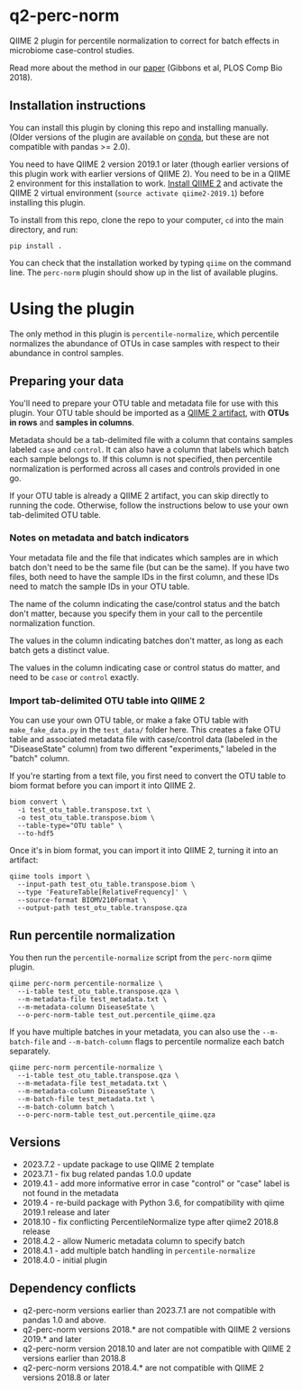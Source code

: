 # q2-perc-norm

QIIME 2 plugin for percentile normalization to correct for batch effects in microbiome case-control studies.

Read more about the method in our [paper](https://doi.org/10.1371/journal.pcbi.1006102) (Gibbons et al, PLOS Comp Bio 2018).

## Installation instructions

You can install this plugin by cloning this repo and installing manually. (Older versions of the plugin are available on [conda](https://anaconda.org/cduvallet/q2_perc_norm), but these are not compatible with pandas >= 2.0).

You need to have QIIME 2 version 2019.1 or later (though earlier versions of this plugin work with earlier versions of QIIME 2).
You need to be in a QIIME 2 environment for this installation to work.
[Install QIIME 2](https://docs.qiime2.org/2019.1/install/) and activate the QIIME 2 virtual environment (`source activate qiime2-2019.1`) before installing this plugin.

To install from this repo, clone the repo to your computer, `cd` into the main directory, and run:

```
pip install .
```

You can check that the installation worked by typing `qiime` on the command line.
The `perc-norm` plugin should show up in the list of available plugins.

# Using the plugin

The only method in this plugin is `percentile-normalize`, which percentile normalizes the abundance of OTUs in case samples with respect to their abundance in control samples.

## Preparing your data

You'll need to prepare your OTU table and metadata file for use with this plugin.
Your OTU table should be imported as a [QIIME 2 artifact](https://docs.qiime2.org/2019.1/concepts/#data-files-qiime-2-artifacts), with **OTUs in rows** and **samples in columns**.

Metadata should be a tab-delimited file with a column that contains samples labeled `case` and `control`.
It can also have a column that labels which batch each sample belongs to.
If this column is not specified, then percentile normalization is performed across all cases and controls provided in one go.

If your OTU table is already a QIIME 2 artifact, you can skip directly to running the code.
Otherwise, follow the instructions below to use your own tab-delimited OTU table.

### Notes on metadata and batch indicators

Your metadata file and the file that indicates which samples are in which batch don't need to be the same file (but can be the same). If you have two files, both need to have the sample IDs in the first column, and these IDs need to match the sample IDs in your OTU table.

The name of the column indicating the case/control status and the batch don't matter, because you specify them in your call to the percentile normalization function.

The values in the column indicating batches don't matter, as long as each batch gets a distinct value.

The values in the column indicating case or control status do matter, and need to be `case` or `control` exactly.

### Import tab-delimited OTU table into QIIME 2

You can use your own OTU table, or make a fake OTU table with `make_fake_data.py` in the `test_data/` folder here. This creates a fake OTU table and associated metadata file with case/control data (labeled in the "DiseaseState" column) from two different "experiments," labeled in the "batch" column.

If you're starting from a text file, you first need to convert the OTU table to biom format before you can import it into QIIME 2.

```
biom convert \
  -i test_otu_table.transpose.txt \
  -o test_otu_table.transpose.biom \
  --table-type="OTU table" \
  --to-hdf5
```

Once it's in biom format, you can import it into QIIME 2, turning it into an artifact:

```
qiime tools import \
  --input-path test_otu_table.transpose.biom \
  --type 'FeatureTable[RelativeFrequency]' \
  --source-format BIOMV210Format \
  --output-path test_otu_table.transpose.qza
```

## Run percentile normalization

You then run the `percentile-normalize` script from the `perc-norm` qiime plugin.

```
qiime perc-norm percentile-normalize \
  --i-table test_otu_table.transpose.qza \
  --m-metadata-file test_metadata.txt \
  --m-metadata-column DiseaseState \
  --o-perc-norm-table test_out.percentile_qiime.qza
```

If you have multiple batches in your metadata, you can also use the `--m-batch-file` and `--m-batch-column` flags to percentile normalize each batch separately.

```
qiime perc-norm percentile-normalize \
  --i-table test_otu_table.transpose.qza \
  --m-metadata-file test_metadata.txt \
  --m-metadata-column DiseaseState \
  --m-batch-file test_metadata.txt \
  --m-batch-column batch \
  --o-perc-norm-table test_out.percentile_qiime.qza
```

## Versions

* 2023.7.2 - update package to use QIIME 2 template
* 2023.7.1 - fix bug related pandas 1.0.0 update
* 2019.4.1 - add more informative error in case "control" or "case" label is not found in the metadata
* 2019.4 - re-build package with Python 3.6, for compatibility with qiime 2019.1 release and later
* 2018.10 - fix conflicting PercentileNormalize type after qiime2 2018.8 release
* 2018.4.2 - allow Numeric metadata column to specify batch    
* 2018.4.1 - add multiple batch handling in `percentile-normalize`     
* 2018.4.0 - initial plugin

## Dependency conflicts

* q2-perc-norm versions earlier than 2023.7.1 are not compatible with pandas 1.0 and above.
* q2-perc-norm versions 2018.* are not compatible with QIIME 2 versions 2019.* and later
* q2-perc-norm version 2018.10 and later are not compatible with QIIME 2 versions earlier than 2018.8
* q2-perc-norm versions 2018.4.* are not compatible with QIIME 2 versions 2018.8 or later